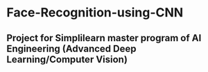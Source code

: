 # Face-Recognition-using-CNN
## Project for Simplilearn master program of AI Engineering (Advanced Deep Learning/Computer Vision)

